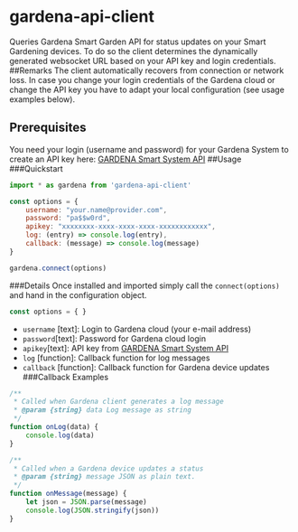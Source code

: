 # gardena-api-client
Queries Gardena Smart Garden API for status updates on your Smart Gardening devices. To do so the client determines the
dynamically generated websocket URL based on your API key and login credentials.
##Remarks
The client automatically recovers from connection or network loss. In case you change your login credentials of the 
Gardena cloud or change the API key you have to adapt your local configuration (see usage examples below).
## Prerequisites
You need your login (username and password) for your Gardena System to create an API key here:
[GARDENA Smart System API](https://developer.husqvarnagroup.cloud/apis/GARDENA+smart+system+API)
##Usage
###Quickstart
```javascript
import * as gardena from 'gardena-api-client'

const options = {
    username: "your.name@provider.com",
    password: "pa$$w0rd",
    apikey: "xxxxxxxx-xxxx-xxxx-xxxx-xxxxxxxxxxxx",
    log: (entry) => console.log(entry),
    callback: (message) => console.log(message)
}

gardena.connect(options)
```
###Details
Once installed and imported simply call the ```connect(options)``` and hand in the configuration object.

```javascript
const options = { }
```
* ```username``` [text]: Login to Gardena cloud (your e-mail address)
* ```password```[text]: Password for Gardena cloud login
* ```apikey```[text]: API key from [GARDENA Smart System API](https://developer.husqvarnagroup.cloud/apis/GARDENA+smart+system+API)
* ```log``` [function]: Callback function for log messages
* ```callback``` [function]: Callback function for Gardena device updates
###Callback Examples
```javascript
/**
 * Called when Gardena client generates a log message
 * @param {string} data Log message as string
 */
function onLog(data) {
    console.log(data)
}

/**
 * Called when a Gardena device updates a status
 * @param {string} message JSON as plain text.
 */
function onMessage(message) {
    let json = JSON.parse(message)
    console.log(JSON.stringify(json))
}
```